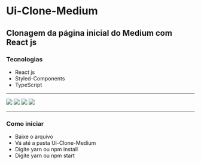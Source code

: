 # Ui-Clone-Medium
## Clonagem da página inicial do Medium com React js

### Tecnologias

- React js
- Styled-Components
- TypeScript

<hr/>

<img src="https://user-images.githubusercontent.com/55901431/89604573-eda97100-d841-11ea-95c0-fcceb3e51b33.png" />
<img src="https://user-images.githubusercontent.com/55901431/89604630-03b73180-d842-11ea-9402-bc4aee68d1f4.png"/>
<img src="https://user-images.githubusercontent.com/55901431/89604757-51339e80-d842-11ea-90cc-5dd8099146f4.png"/>
<img src="https://user-images.githubusercontent.com/55901431/89604806-66a8c880-d842-11ea-8456-0aebd151a370.png"/>

<hr/>

### Como iniciar
- Baixe o arquivo
- Vá até a pasta Ui-Clone-Medium
- Digite yarn ou npm install
- Digite yarn ou npm start
